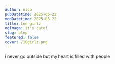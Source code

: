 ```yaml
---
author: nico
pubDatetime: 2025-05-22
modDatetime: 2025-05-22
title: ten girlz
ogImage: it's cute!
slug: blep
featured: false
cover: /10girlz.png
---
```

i never go outside but my heart is filled with people